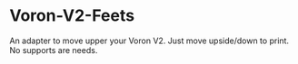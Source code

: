 # Voron-V2-Feets
An adapter to move upper your Voron V2.
Just move upside/down to print.
No supports are needs.
